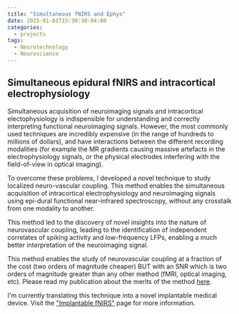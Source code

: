 ```yaml
---
title: "Simultaneous fNIRS and Ephys"
date: 2015-01-01T15:30:30-04:00
categories:
  - projects
tags:
  - Neurotechnology
  - Neuroscience
---
```


## Simultaneous epidural fNIRS and intracortical electrophysiology

Simultaneous acquisition of neuroimaging signals and intracortical electophysiology is indispensible for understanding and correctly interpreting functional neuroimaging signals.
However, the most commonly used techniques are incredibly expensive (in the range of hundreds to millions of dollars), and have interactions between the different recording modalities (for example the MR gradients causing massive artefacts in the electrophysiology signals, or the physical electrodes interfering with the field-of-view in optical imaging).

To overcome these problems, I developed a novel technique to study localized neuro-vascular coupling.
This method enables the simultaneous acquisition of intracortical electrophysiology and neuroimaging signals using epi-dural functional near-infrared spectroscopy, without any crosstalk from one modality to another.

This method led to the discovery of novel insights into the nature of neurovascular coupling, leading to the identification of independent correlates of spiking activity and low-frequency LFPs, enabling a much better interpretation of the neuroimaging signal.

This method enables the study of neurovascular coupling at a fraction of the cost (two orders of magnitude cheaper) BUT with an SNR which is two orders of magnitude greater than any other method (fMRI, optical imaging, etc). Please read my publication about the merits of the method [here](https://www.sciencedirect.com/science/article/pii/S105381191500628X).

I'm currently translating this technique into a novel implantable medical device. Visit the ["Implantable fNIRS"](https://theonlyid.github.io/blog/Implantable-fNIRS/ "go to blog post") page for more information.
